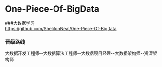 # One-Piece-Of-BigData
###大数据学习  
https://github.com/SheldonNeal/One-Piece-Of-BigData
### 晋级路线
大数据开发工程师--大数据算法工程师--大数据项目经理--大数据架构师--资深架构师 
 